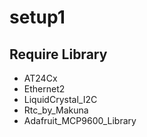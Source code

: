 # setup1

## Require Library

* AT24Cx
* Ethernet2
* LiquidCrystal_I2C
* Rtc_by_Makuna
* Adafruit_MCP9600_Library
